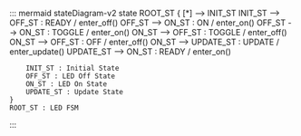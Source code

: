 ::: mermaid
stateDiagram-v2
    state ROOT_ST {
        [*] --> INIT_ST
        INIT_ST --> OFF_ST : READY / enter_off()
        OFF_ST --> ON_ST : ON / enter_on()
        OFF_ST --> ON_ST : TOGGLE / enter_on()
        ON_ST --> OFF_ST : TOGGLE / enter_off()
        ON_ST --> OFF_ST : OFF / enter_off()
        ON_ST --> UPDATE_ST : UPDATE / enter_update()
        UPDATE_ST --> ON_ST : READY / enter_on()

        INIT_ST : Initial State
        OFF_ST : LED Off State
        ON_ST : LED On State
        UPDATE_ST : Update State
    }
    ROOT_ST : LED FSM
:::